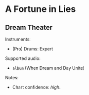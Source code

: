# A Fortune in Lies

## Dream Theater

Instruments:

  * (Pro) Drums: Expert

Supported audio:

  * `album` (When Dream and Day Unite)

Notes:

  * Chart confidence: *high*.
